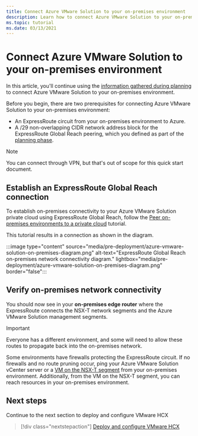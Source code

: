 ```yaml
---
title: Connect Azure VMware Solution to your on-premises environment
description: Learn how to connect Azure VMware Solution to your on-premises environment.
ms.topic: tutorial
ms.date: 03/13/2021
---
```


# Connect Azure VMware Solution to your on-premises environment

In this article, you'll continue using the [information gathered during planning](production-ready-deployment-steps.md) to connect Azure VMware Solution to your on-premises environment.

Before you begin, there are two prerequisites for connecting Azure VMware Solution to your on-premises environment:

- An ExpressRoute circuit from your on-premises environment to Azure.
- A /29 non-overlapping CIDR network address block for the ExpressRoute Global Reach peering, which you defined as part of the [planning phase](production-ready-deployment-steps.md).

>[!NOTE]
> You can connect through VPN, but that's out of scope for this quick start document.

## Establish an ExpressRoute Global Reach connection

To establish on-premises connectivity to your Azure VMware Solution private cloud using ExpressRoute Global Reach, follow the [Peer on-premises environments to a private cloud](tutorial-expressroute-global-reach-private-cloud.md) tutorial.

This tutorial results in a connection as shown in the diagram.

:::image type="content" source="media/pre-deployment/azure-vmware-solution-on-premises-diagram.png" alt-text="ExpressRoute Global Reach on-premises network connectivity diagram." lightbox="media/pre-deployment/azure-vmware-solution-on-premises-diagram.png" border="false":::

## Verify on-premises network connectivity

You should now see in your **on-premises edge router** where the ExpressRoute connects the NSX-T network segments and the Azure VMware Solution management segments.

>[!IMPORTANT]
>Everyone has a different environment, and some will need to allow these routes to propagate back into the on-premises network.  

Some environments have firewalls protecting the ExpressRoute circuit.  If no firewalls and no route pruning occur, ping your Azure VMware Solution vCenter server or a [VM on the NSX-T segment](deploy-azure-vmware-solution.md#add-a-vm-on-the-nsx-t-network-segment) from your on-premises environment. Additionally, from the VM on the NSX-T segment, you can reach resources in your on-premises environment.

## Next steps

Continue to the next section to deploy and configure VMware HCX

> [!div class="nextstepaction"]
> [Deploy and configure VMware HCX](tutorial-deploy-vmware-hcx.md)